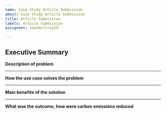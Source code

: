 ```yaml
---
name: Case Study Article Submission
about: Case Study Article Submission
title: Article Submission
labels: Article Submission
assignees: seanmcilroy29

---
```


## Executive Summary 

**Description of problem**

------- 
**How the use case solves the problem**

--------
**Main benefits of the solution**

-------
**What was the outcome, how were carbon emissions reduced**
